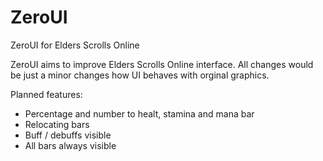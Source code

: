 # ZeroUI
ZeroUI for Elders Scrolls Online

ZeroUI aims to improve Elders Scrolls Online interface.
All changes would be just a minor changes how UI behaves with orginal graphics.

Planned features:
- Percentage and number to healt, stamina and mana bar
- Relocating bars
- Buff / debuffs visible
- All bars always visible
